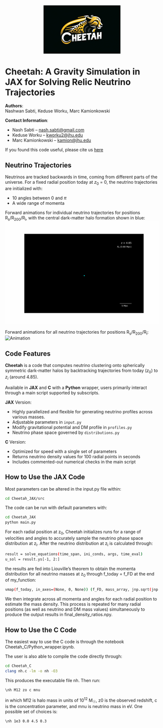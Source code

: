 <p align="center">
  <img src="Cheetah_logo.png" alt="Cheetah Logo" width="50%" />
</p>


# Cheetah: A Gravity Simulation in JAX for Solving Relic Neutrino Trajectories


**Authors**:  
Nashwan Sabti, Keduse Worku, Marc Kamionkowski


**Contact Information**:  
- Nash Sabti – [nash.sabti@gmail.com](mailto:nash.sabti@gmail.com)  
- Keduse Worku – [kworku2@jhu.edu](mailto:kworku2@jhu.edu)  
- Marc Kamionkowski – [kamion@jhu.edu](mailto:kamion@jhu.edu)


If you found this code useful, please cite us [here](https://arxiv.org/abs/2410.08267)



## Neutrino Trajectories
Neutrinos are tracked backwards in time, coming from different parts of the universe. For a fixed radial position today at $z_0$ = 0, the neutrino trajectories are initialized with:
- 10 angles between 0 and $\pi$
- A wide range of momenta

Forward animations for individual neutrino trajectories for positions R<sub>s</sub>/R<sub>200</sub>/R<sub>i</sub>, with the central dark-matter halo formation shown in blue:
![Animation](single_trajectories_animation.gif)


Forward animations for all neutrino trajectories for positions R<sub>s</sub>/R<sub>200</sub>/R<sub>i</sub>:
![Animation](all_trajectories_animation.gif)


## Code Features
**Cheetah** is a code that computes neutrino clustering onto spherically symmetric dark-matter halos by backtracking trajectories from today ($z_0$) to $z_i$ (around 4.85).

Available in **JAX** and **C** with a **Python** wrapper, users primarily interact through a main script supported by subscripts.

**JAX** Version:

- Highly parallelized and flexible for generating neutrino profiles across various masses.
- Adjustable parameters in `input.py`
- Modify gravitational potential and DM profile in `profiles.py`
- Neutrino phase space governed by `distributions.py`

**C** Version:

- Optimized for speed with a single set of parameters
- Returns neutrino density values for 100 radial points in seconds
- Includes commented-out numerical checks in the main script



## How to Use the JAX Code
Most parameters can be altered in the input.py file within:


```bash
cd Cheetah_JAX/src
```


The code can be run with default parameters with:


```bash
cd Cheetah_JAX
python main.py
```


For each radial position at z<sub>0</sub>, Cheetah initializes runs for a range of velocities and angles to accurately sample the neutrino phase space distribution at z<sub>i</sub>. After the neutrino distribution at z<sub>i</sub> is calculated through:
```bash
result = solve_equations(time_span, ini_conds, args, time_eval)
u_sol = result.ys[-1, 2:] 
```
the results are fed into Liouville’s theorem to obtain the momenta distribution for all neutrino masses at z<sub>0</sub> through f_today =  f_FD at the end of my_function:
```bash
vmap(f_today, in_axes=(None, 0, None)) (f_FD, mass_array, jnp.sqrt(jnp.sum(jnp.power(u_sol, 2))),)
```
We then integrate across all momenta and angles for each radial position to estimate the mass density. This process is repeated for many radial positions (as well as neutrino and DM mass values) simultaneously to produce the output results in final_density_ratios.npy.




## How to Use the C Code
The easiest way to use the C code is through the notebook Cheetah_C/Python_wrapper.ipynb. 


The user is also able to compile the code directly through: 
```bash
cd Cheetah_C
clang nh.c -lm -o nh -O3
```
This produces the executable file nh. Then run:
```bash
\nh M12 zo c mnu
```
in which M12 is halo mass in units of 10<sup>12</sup> M<sub>☉</sub>, z0 is the observed redshift, c is the concentration parameter, and mnu is neutrino mass in eV. One possible set of choices is:


```bash
\nh 1e3 0.0 4.5 0.3
```

